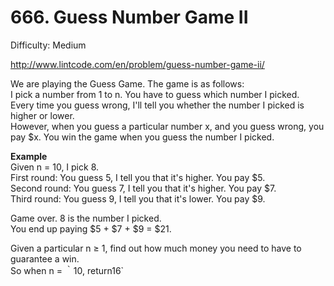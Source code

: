 # 666. Guess Number Game II

Difficulty: Medium

http://www.lintcode.com/en/problem/guess-number-game-ii/

We are playing the Guess Game. The game is as follows:  
I pick a number from 1 to n. You have to guess which number I picked.  
Every time you guess wrong, I'll tell you whether the number I picked is higher or lower.  
However, when you guess a particular number x, and you guess wrong, you pay $x. You win the game when you guess the number I picked.

**Example**  
Given n = 10, I pick 8.  
First round: You guess 5, I tell you that it's higher. You pay $5.  
Second round: You guess 7, I tell you that it's higher. You pay $7.  
Third round: You guess 9, I tell you that it's lower. You pay $9.

Game over. 8 is the number I picked.  
You end up paying $5 + $7 + $9 = $21.

Given a particular n ≥ 1, find out how much money you need to have to guarantee a win.  
So when n = ｀10, return16`  
